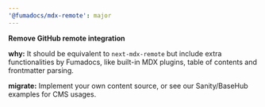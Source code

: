 ```yaml
---
'@fumadocs/mdx-remote': major
---
```


**Remove GitHub remote integration**

**why:** It should be equivalent to `next-mdx-remote` but include extra functionalities by Fumadocs, like built-in MDX plugins, table of contents and frontmatter parsing.

**migrate:** Implement your own content source, or see our Sanity/BaseHub examples for CMS usages.

